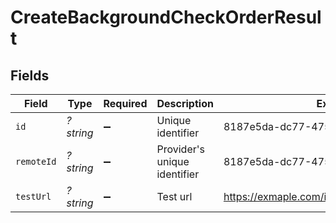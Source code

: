 # CreateBackgroundCheckOrderResult


## Fields

| Field                                           | Type                                            | Required                                        | Description                                     | Example                                         |
| ----------------------------------------------- | ----------------------------------------------- | ----------------------------------------------- | ----------------------------------------------- | ----------------------------------------------- |
| `id`                                            | *?string*                                       | :heavy_minus_sign:                              | Unique identifier                               | 8187e5da-dc77-475e-9949-af0f1fa4e4e3            |
| `remoteId`                                      | *?string*                                       | :heavy_minus_sign:                              | Provider's unique identifier                    | 8187e5da-dc77-475e-9949-af0f1fa4e4e3            |
| `testUrl`                                       | *?string*                                       | :heavy_minus_sign:                              | Test url                                        | https://exmaple.com/integrations/candidate/test |